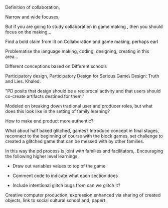 Definition of collaboration,

Narrow and wide focuses,

But if you are going to study collaboration in game making , then you should focus on the making...

Find a bold claim from lit on Collaboration and game making, perhaps earl

Problematise the language making, coding, designing, creating in this area...

Different conceptions based on Different schools

Participatory design, Participatory Design for Serious Game\ Design: Truth and Lies. Khaled.

"PD posits that design should be a reciprocal activity and that users should co-create artifacts destined for them."

Modeled on breaking down tradional user and producer roles, but what does this look like in the setting of family learning?

How to make end product more authentic?

What about half baked glitched, games? Introduce concept in final stages, reconnect to the beginning of course with the block games, set challenge to created a glitched game that can be messed with by other families.

In this way the pd process is joint with families and facilitators,. Encouraging the following higher level learnings

-   Draw out variables values to top of the game

-   Comment code to indicate what each section does

-   Include intentional glitch bugs from can we glitch it?

Creative computer production, expression enhanced via sharing of created objects, link to social cultural school and, papert. 